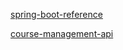 [spring-boot-reference](https://spring-boot-reference.herokuapp.com)

[course-management-api](https://spring-boot-reference.herokuapp.com/api)
